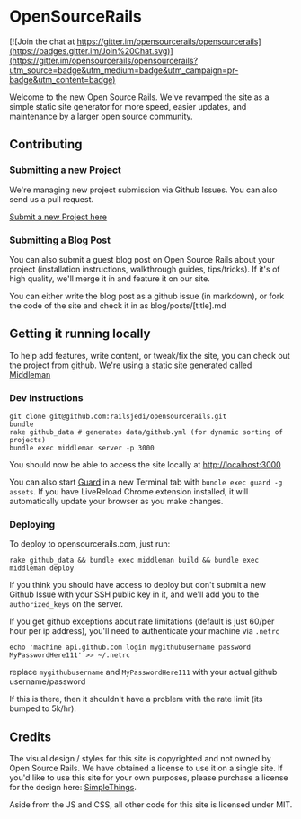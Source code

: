 # OpenSourceRails

[![Join the chat at https://gitter.im/opensourcerails/opensourcerails](https://badges.gitter.im/Join%20Chat.svg)](https://gitter.im/opensourcerails/opensourcerails?utm_source=badge&utm_medium=badge&utm_campaign=pr-badge&utm_content=badge)

Welcome to the new Open Source Rails. We've revamped the site as a simple static site generator for more speed, easier updates, and maintenance by a larger open source community.

## Contributing

### Submitting a new Project

We're managing new project submission via Github Issues. You can also send us a pull request.

[Submit a new Project here](https://github.com/railsjedi/opensourcerails/issues/new?title=Submit%20a%20new%20project&body=Description%20of%20Project)


### Submitting a Blog Post

You can also submit a guest blog post on Open Source Rails about your project (installation instructions, walkthrough guides, tips/tricks). If it's of high quality, we'll merge it in and feature it on our site.

You can either write the blog post as a github issue (in markdown), or fork the code of the site and check it in as blog/posts/[title].md


## Getting it running locally

To help add features, write content, or tweak/fix the site, you can check out the project from github. We're using a static site generated called [Middleman](http://middlemanapp.com)


### Dev Instructions

    git clone git@github.com:railsjedi/opensourcerails.git
    bundle
    rake github_data # generates data/github.yml (for dynamic sorting of projects)
    bundle exec middleman server -p 3000

You should now be able to access the site locally at <http://localhost:3000>

You can also start [Guard](https://github.com/guard/guard) in a new Terminal tab with `bundle exec guard -g assets`. If you have LiveReload Chrome extension installed, it will automatically update your browser as you make changes.


### Deploying

To deploy to opensourcerails.com, just run:

    rake github_data && bundle exec middleman build && bundle exec middleman deploy

If you think you should have access to deploy but don't submit a new Github Issue with your SSH public key in it, and we'll add you to the `authorized_keys` on the server.

If you get github exceptions about rate limitations (default is just 60/per hour per ip address), you'll need to authenticate your machine via `.netrc`

    echo 'machine api.github.com login mygithubusername password MyPasswordHere111' >> ~/.netrc

replace `mygithubusername` and `MyPasswordHere111` with your actual github username/password

If this is there, then it shouldn't have a problem with the rate limit (its bumped to 5k/hr).


## Credits

The visual design / styles for this site is copyrighted and not owned by Open Source Rails. We have obtained a license to use it on a single site. If you'd like to use this site for your own purposes, please purchase a license for the design here: [SimpleThings](http://themeforest.net/item/simplething-a-clean-html-template/3149829?ref=jcnetdev).

Aside from the JS and CSS, all other code for this site is licensed under MIT.


